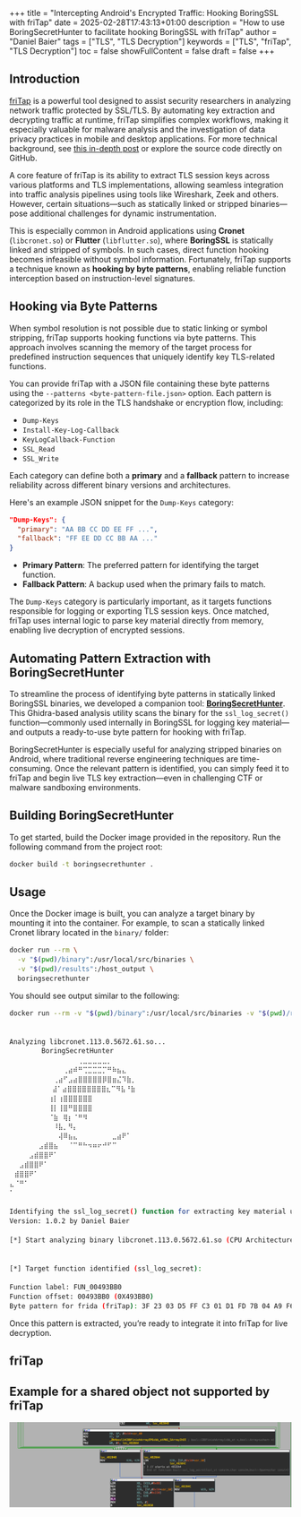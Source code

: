 +++
title = "Intercepting Android's Encrypted Traffic: Hooking BoringSSL with friTap"
date = 2025-02-28T17:43:13+01:00
description = "How to use BoringSecretHunter to facilitate hooking BoringSSL with friTap"
author = "Daniel Baier"
tags = ["TLS", "TLS Decryption"]
keywords = ["TLS", "friTap", "TLS Decryption"]
toc = false
showFullContent = false
draft = false
+++

## Introduction

[friTap](https://github.com/fkie-cad/friTap/) is a powerful tool designed to assist security researchers in analyzing network traffic protected by SSL/TLS. By automating key extraction and decrypting traffic at runtime, friTap simplifies complex workflows, making it especially valuable for malware analysis and the investigation of data privacy practices in mobile and desktop applications. For more technical background, see [this in-depth post](https://lolcads.github.io/posts/2022/08/fritap/) or explore the source code directly on GitHub.

A core feature of friTap is its ability to extract TLS session keys across various platforms and TLS implementations, allowing seamless integration into traffic analysis pipelines using tools like Wireshark, Zeek and others. However, certain situations—such as statically linked or stripped binaries—pose additional challenges for dynamic instrumentation.

This is especially common in Android applications using **Cronet** (`libcronet.so`) or **Flutter** (`libflutter.so`), where **BoringSSL** is statically linked and stripped of symbols. In such cases, direct function hooking becomes infeasible without symbol information. Fortunately, friTap supports a technique known as **hooking by byte patterns**, enabling reliable function interception based on instruction-level signatures.

## Hooking via Byte Patterns

When symbol resolution is not possible due to static linking or symbol stripping, friTap supports hooking functions via byte patterns. This approach involves scanning the memory of the target process for predefined instruction sequences that uniquely identify key TLS-related functions.

You can provide friTap with a JSON file containing these byte patterns using the `--patterns <byte-pattern-file.json>` option. Each pattern is categorized by its role in the TLS handshake or encryption flow, including:

- `Dump-Keys`  
- `Install-Key-Log-Callback`  
- `KeyLogCallback-Function`  
- `SSL_Read`  
- `SSL_Write`  

Each category can define both a **primary** and a **fallback** pattern to increase reliability across different binary versions and architectures.

Here's an example JSON snippet for the `Dump-Keys` category:

```json
"Dump-Keys": {
  "primary": "AA BB CC DD EE FF ...", 
  "fallback": "FF EE DD CC BB AA ..."
}
```

- **Primary Pattern**: The preferred pattern for identifying the target function.  
- **Fallback Pattern**: A backup used when the primary fails to match.

The `Dump-Keys` category is particularly important, as it targets functions responsible for logging or exporting TLS session keys. Once matched, friTap uses internal logic to parse key material directly from memory, enabling live decryption of encrypted sessions.

## Automating Pattern Extraction with BoringSecretHunter

To streamline the process of identifying byte patterns in statically linked BoringSSL binaries, we developed a companion tool: [**BoringSecretHunter**](https://github.com/monkeywave/BoringSecretHunter). This Ghidra-based analysis utility scans the binary for the `ssl_log_secret()` function—commonly used internally in BoringSSL for logging key material—and outputs a ready-to-use byte pattern for hooking with friTap.

BoringSecretHunter is especially useful for analyzing stripped binaries on Android, where traditional reverse engineering techniques are time-consuming. Once the relevant pattern is identified, you can simply feed it to friTap and begin live TLS key extraction—even in challenging CTF or malware sandboxing environments.

## Building BoringSecretHunter

To get started, build the Docker image provided in the repository. Run the following command from the project root:

```bash
docker build -t boringsecrethunter .
```

## Usage

Once the Docker image is built, you can analyze a target binary by mounting it into the container. For example, to scan a statically linked Cronet library located in the `binary/` folder:

```bash
docker run --rm \
  -v "$(pwd)/binary":/usr/local/src/binaries \
  -v "$(pwd)/results":/host_output \
  boringsecrethunter
```

You should see output similar to the following:

```bash
docker run --rm -v "$(pwd)/binary":/usr/local/src/binaries -v "$(pwd)/results":/host_output boringsecrethunter


Analyzing libcronet.113.0.5672.61.so...
        BoringSecretHunter
⠀⠀⠀⠀⠀⠀⠀⠀⠀⠀⠀⠀⠀⠀⢀⣀⣀⣀⣀⣀⡀⠀⠀⠀⠀⠀⠀⠀⠀⠀⠀⠀
⠀⠀⠀⠀⠀⠀⠀⠀⠀⠀⠀⢀⣴⠾⠛⢉⣉⣉⣉⡉⠛⠷⣦⣄⠀⠀⠀⠀⠀⠀⠀⠀⠀
⠀⠀⠀⠀⠀⠀⠀⠀⠀⢀⣴⠋⣠⣴⣿⣿⣿⣿⣿⡿⣿⣶⣌⠹⣷⡀⠀⠀⠀⠀⠀⠀⠀
 ⠀⠀⠀⠀⠀⠀⠀⠀⣼⠁⣴⣿⣿⣿⣿⣿⣿⣿⣿⣆⠉⠻⣧⠘⣷⠀⠀⠀⠀⠀⠀⠀
⠀⠀⠀⠀⠀⠀⠀⠀⢰⡇⢰⣿⣿⣿⣿⣿⣿⠀⠀⠀⠀⠀⠀⠀⠀⠀⠀⠀⠀⠀⠀⠀⠀
⠀⠀⠀⠀⠀⠀⠀⠀⢸⡇⢸⣿⠛⣿⣿⣿⣿⠀⠀⠀⠀⠀⠀⠀⠀⠀⠀⠀⠀⠀⠀⠀⠀
⠀⠀⠀⠀⠀⠀⠀⠀⠈⣷⠀⢿⡆⠈⠛⠻⠀⠀⠀⠀⠀⠀⠀⠀⠀⠀⠀⠀⠀⠀⠀⠀
⠀⠀⠀⠀⠀⠀⠀⠀⠀⠸⣧⡀⠻⡄⠀⠀⠀⠀⠀⠀⠀⠀⠀⠀⠀⠀⠀⠀⠀⠀⠀
⠀⠀⠀⠀⠀⠀⠀⠀⠀⠀⢼⠿⣦⣄⠀⠀⠀⠀⠀⠀⠀⣀⣴⠟⠁⠀⠀⠀⠀⠀⠀⠀⠀⠀⠀⠀⠀⠀⠀⠀⠀⠀⠀⠀⠀⠀⠀⠀⠀
⠀⠀⠀⠀⠀⠀⣠⣾⣿⣦⠀⠀⠈⠉⠛⠓⠲⠶⠖⠚⠋⠉⠀⠀⠀⠀⠀⠀⠀⠀⠀⠀⠀⠀⠀⠀⠀⠀⠀⠀⠀⠀⠀⠀⠀⠀⠀⠀⠀
⠀⠀⠀⠀⣠⣾⣿⣿⠟⠁⠀⠀⠀⠀⠀⠀⠀⠀⠀⠀⠀⠀⠀⠀⠀⠀⠀⠀⠀⠀⠀⠀⠀⠀⠀⠀⠀⠀⠀⠀⠀⠀⠀⠀⠀⠀⠀⠀⠀
⠀⠀⣠⣾⣿⣿⠟⠁⠀⠀⠀⠀⠀⠀⠀⠀⠀⠀⠀⠀⠀⠀⠀⠀⠀⠀⠀⠀⠀⠀⠀⠀⠀⠀⠀⠀⠀⠀⠀⠀⠀⠀⠀⠀⠀⠀⠀⠀⠀
⠀⣾⣿⣿⠟⠁⠀⠀⠀⠀⠀⠀⠀⠀⠀⠀⠀⠀⠀⠀⠀⠀⠀⠀⠀⠀⠀⠀⠀⠀⠀⠀⠀⠀⠀⠀⠀⠀⠀⠀⠀⠀⠀⠀⠀⠀⠀⠀⠀
⣄⠈⠛⠁⠀⠀⠀⠀⠀⠀⠀⠀⠀⠀⠀⠀⠀⠀⠀⠀⠀⠀⠀⠀⠀⠀⠀⠀⠀⠀⠀⠀⠀⠀⠀⠀⠀⠀⠀⠀⠀⠀⠀⠀⠀⠀⠀⠀⠀
⠁⠀⠀⠀⠀⠀⠀⠀⠀⠀⠀⠀⠀⠀⠀⠀⠀⠀⠀⠀⠀⠀⠀⠀⠀⠀⠀⠀⠀⠀⠀⠀⠀⠀⠀⠀⠀⠀⠀⠀⠀⠀⠀⠀⠀⠀⠀⠀⠀
    
Identifying the ssl_log_secret() function for extracting key material using Frida.
Version: 1.0.2 by Daniel Baier

[*] Start analyzing binary libcronet.113.0.5672.61.so (CPU Architecture: AARCH64). This might take a while ...


[*] Target function identified (ssl_log_secret):

Function label: FUN_00493BB0
Function offset: 00493BB0 (0X493BB0)
Byte pattern for frida (friTap): 3F 23 03 D5 FF C3 01 D1 FD 7B 04 A9 F6 57 05 A9 F4 4F 06 A9 FD 03 01 91 08 34 40 F9 08 11 41 F9 C8 07 00 B4
```
Once this pattern is extracted, you’re ready to integrate it into friTap for live decryption.

## friTap

## Example for a shared object not supported by friTap




![Invocation of the keylog callback](./images/invocation_of_keylog_callback.png "IDA Pro Screenshot")